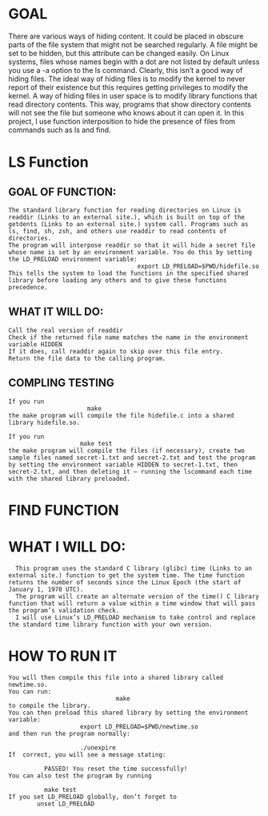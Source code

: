 # GOAL
There are various ways of hiding content. It could be placed in obscure parts of the file system that might not be searched regularly. A file might be set to be hidden, but this attribute can be changed easily. On Linux systems, files whose names begin with a dot are not listed by default unless you use a -a option to the ls command. Clearly, this isn’t a good way of hiding files. The ideal way of hiding files is to modify the kernel to never report of their existence but this requires getting privileges to modify the kernel.
A way of hiding files in user space is to modify library functions that read directory contents. This way, programs that show directory contents will not see the file but someone who knows about it can open it.
In this project, I use function interposition to hide the presence of files from commands such as ls and find.

# LS Function
  ## GOAL OF FUNCTION:
    The standard library function for reading directories on Linux is readdir (Links to an external site.), which is built on top of the getdents (Links to an external site.) system call. Programs such as ls, find, sh, zsh, and others use readdir to read contents of directories.
    The program will interpose readdir so that it will hide a secret file whose name is set by an environment variable. You do this by setting the LD_PRELOAD environment variable:
                                        export LD_PRELOAD=$PWD/hidefile.so
    This tells the system to load the functions in the specified shared library before loading any others and to give these functions precedence.
    
 ## WHAT IT WILL DO:
    Call the real version of readdir
    Check if the returned file name matches the name in the environment variable HIDDEN
    If it does, call readdir again to skip over this file entry.
    Return the file data to the calling program.
## COMPLING TESTING
    If you run
	                      make
    the make program will compile the file hidefile.c into a shared library hidefile.so. 
    
    If you run
                        make test
    the make program will compile the files (if necessary), create two sample files named secret-1.txt and secret-2.txt and test the program by setting the environment variable HIDDEN to secret-1.txt, then secret-2.txt, and then deleting it – running the lscommand each time with the shared library preloaded. 

# FIND FUNCTION
  # WHAT I WILL DO:
      This program uses the standard C library (glibc) time (Links to an external site.) function to get the system time. The time function returns the number of seconds since the Linux Epoch (the start of January 1, 1970 UTC).
      The program will create an alternate version of the time() C library function that will return a value within a time window that will pass the program’s validation check.
      I will use Linux’s LD_PRELOAD mechanism to take control and replace the standard time library function with your own version.

  # HOW TO RUN IT
    You will then compile this file into a shared library called newtime.so. 
    You can run:
                                  make
    to compile the library. 
    You can then preload this shared library by setting the environment variable:
                        export LD_PRELOAD=$PWD/newtime.so
    and then run the program normally:

                        ./unexpire
    If  correct, you will see a message stating:

              PASSED! You reset the time successfully!
    You can also test the program by running

              make test
    If you set LD_PRELOAD globally, don’t forget to
            unset LD_PRELOAD

